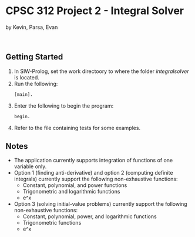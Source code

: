 # CPSC 312 Project 2 - Integral Solver
by Kevin, Parsa, Evan

<br>

<!-- GETTING STARTED -->
## Getting Started


1. In SIW-Prolog, set the work directoory to where the folder _integralsolver_ is located.
2. Run the following:
   ```sh
   [main].
   ```
3. Enter the following to begin the program:
   ```sh
   begin.
   ```
4. Refer to the file containing tests for some examples.

<!-- NOTES -->
## Notes
* The application currently supports integration of functions of one variable only.
* Option 1 (finding anti-derivative) and option 2 (computing definite integrals) currently support the following non-exhaustive functions:
  * Constant, polynomial, and power functions
  * Trigonometric and logarithmic functions
  * e^x
* Option 3 (solving initial-value problems) currently support the following non-exhaustive functions:
  * Constant, polynomial, power, and logarithmic functions
  * Trigonometric functions
  * e^x
   
